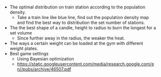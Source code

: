 - The optimal distribution on train station according to the population density. 
	- Take a train line like blue line, find out the population density map and find the best way to distribution the set number of stations. 
- The the best shape of a candle, height to radius to burn the longest for a set volume
	- Since further away in the radius, the weaker the heat.
- The ways a certain weight can be loaded at the gym with different weight plates. 
- Best game settings
	- Using Bayesian optimization
	- https://static.googleusercontent.com/media/research.google.com/en//pubs/archive/46507.pdf
	
